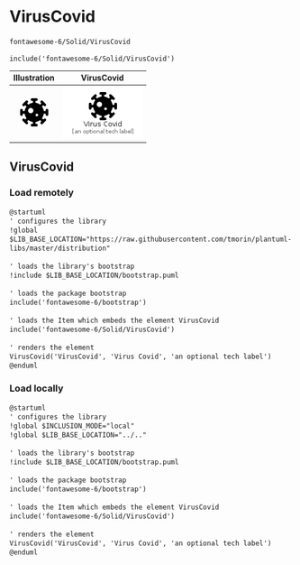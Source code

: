 # VirusCovid


```text
fontawesome-6/Solid/VirusCovid
```

```text
include('fontawesome-6/Solid/VirusCovid')
```



| Illustration | VirusCovid |
| :---: | :---: |
| ![illustration for Illustration](../../fontawesome-6/Solid/VirusCovid.png) | ![illustration for VirusCovid](../../fontawesome-6/Solid/VirusCovid.Local.png) |




## VirusCovid

### Load remotely
```plantuml
@startuml
' configures the library
!global $LIB_BASE_LOCATION="https://raw.githubusercontent.com/tmorin/plantuml-libs/master/distribution"

' loads the library's bootstrap
!include $LIB_BASE_LOCATION/bootstrap.puml

' loads the package bootstrap
include('fontawesome-6/bootstrap')

' loads the Item which embeds the element VirusCovid
include('fontawesome-6/Solid/VirusCovid')

' renders the element
VirusCovid('VirusCovid', 'Virus Covid', 'an optional tech label')
@enduml
```

### Load locally
```plantuml
@startuml
' configures the library
!global $INCLUSION_MODE="local"
!global $LIB_BASE_LOCATION="../.."

' loads the library's bootstrap
!include $LIB_BASE_LOCATION/bootstrap.puml

' loads the package bootstrap
include('fontawesome-6/bootstrap')

' loads the Item which embeds the element VirusCovid
include('fontawesome-6/Solid/VirusCovid')

' renders the element
VirusCovid('VirusCovid', 'Virus Covid', 'an optional tech label')
@enduml
```

